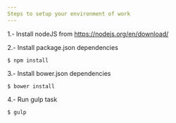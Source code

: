 ```yaml
---
Steps to setup your environment of work
---
```


1.- Install nodeJS from https://nodejs.org/en/download/

2.- Install package.json dependencies
```
$ npm install
```
3.- Install bower.json dependencies
```
$ bower install
```
4.- Run gulp task
```
$ gulp
```